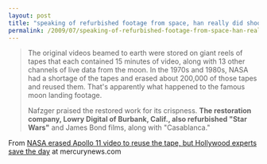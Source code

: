 ```yaml
---
layout: post
title: "speaking of refurbished footage from space, han really did shoot first."
permalink: /2009/07/speaking-of-refurbished-footage-from-space-han-really-did-shoot-first.html
---
```


<p><blockquote><p>The original videos beamed to earth were stored on giant reels of tapes that each contained 15 minutes of video, along with 13 other channels of live data from the moon. In the 1970s and 1980s, NASA had a shortage of the tapes and erased about 200,000 of those tapes and reused them. That's apparently what happened to the famous moon landing footage.</p>
<p>Nafzger praised the restored work for its crispness. <strong>The restoration company, Lowry Digital of Burbank, Calif., also refurbished "Star Wars"</strong> and James Bond films, along with "Casablanca." </p></blockquote>

<p>From <a href="http://www.mercurynews.com/ci_12852368?nclick_check=1">NASA erased Apollo 11 video to reuse the tape, but Hollywood experts save the day</a> at mercurynews.com</p></p>

<p></p>


